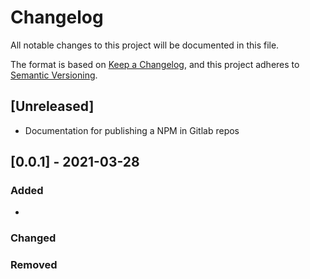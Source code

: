 # Changelog

All notable changes to this project will be documented in this file.

The format is based on [Keep a Changelog](https://keepachangelog.com/en/1.0.0/),
and this project adheres to [Semantic Versioning](https://semver.org/spec/v2.0.0.html).

## [Unreleased]

- Documentation for publishing a NPM in Gitlab repos

## [0.0.1] - 2021-03-28

### Added

-

### Changed

### Removed
